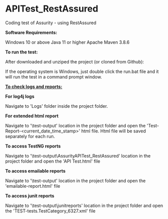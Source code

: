 # APITest_RestAssured
Coding test of Assurity - using RestAssured

<b>Software Requirements:</b>

Windows 10 or above
Java 11 or higher
Apache Maven 3.8.6

<b>To run the test:</b>

After downloaded and unziped the project (or cloned from Github):

If the operating system is Windows, just double click the run.bat file and it will run the test in a command prompt window.


<b><u>To check logs and reports:</u></b>

<b>For log4j logs</b>

Navigate to 'Logs' folder inside the project folder.

<b>For extended html report</b>

Navigate to '\test-output' location in the project folder and open the 'Test-Report-<current_date_time_stamp>' html file. Html file will be saved separately for each run.

<b>To access TestNG reports</b>

Navigate to '\test-output\AssurityAPITest_RestAssured' location in the project folder and open the 'API Test.html' file

<b>To access emailable reports</b>

Navigate to '\test-output' location in the project folder and open the 'emailable-report.html' file

<b>To access junit reports</b>

Navigate to '\test-output\junitreports' location in the project folder and open the 'TEST-tests.TestCategory_6327.xml' file
